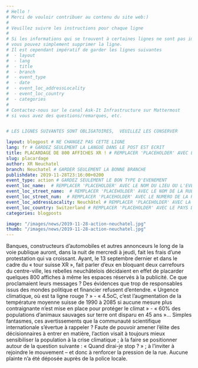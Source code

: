 ```yaml
---
# Hello !
# Merci de vouloir contribuer au contenu du site web:)
#
# Veuillez suivre les instructions pour chaque ligne
#
# Si les informations qui se trouvent à certaines lignes ne sont pas importantes
# vous pouvez simplement supprimer la ligne.
# Il est cependant impératif de garder les lignes suivantes
#  - layout
#  - lang
#  - title
#  - branch
#  - event_type
#  - date
#  - event_loc_addressLocality
#  - event_loc_country
#  - categories
#
# Contactez-nous sur le canal Ask-It Infrastructure sur Mattermost
# si vous avez des questions/remarques, etc.


# LES LIGNES SUIVANTES SONT OBLIGATOIRES,  VEUILLEZ LES CONSERVER

layout: blogpost # NE CHANGEZ PAS CETTE LIGNE
lang: fr # GARDEZ SEULEMENT LA LANGUE DANS LE POST EST ECRIT
title: PLACARDAGE DE 800 AFFICHES XR ! # REMPLACER 'PLACEHOLDER' AVEC LE TITRE DE VOTRE POST
slug: placardage
author: XR Neuchatel
branch: Neuchatel # GARDER SEULEMENT LA BONNE BRANCHE
publishdate: 2019-11-28T23:16:00+0200
event_type: action # GARDEZ SEULEMENT LE BON TYPE D'EVENEMENT
event_loc_name:  # REMPLACER 'PLACEHOLDER' AVEC LE NOM DU LIEU OU L'EVENEMENT A LIEU
event_loc_street_name:  # REMPLACER 'PLACEHOLDER' AVEC LE NOM DE LA RUE OU L'EVENEMENT A LIEU
event_loc_street_num:  # REMPLACER 'PLACEHOLDER' AVEC LE NUMERO DE LA RUE OU L'EVENEMENT A LIEU
event_loc_addressLocality: Neuchâtel # REMPLACER 'PLACEHOLDER' AVEC LA VILLE DANS LAQUELLE L'EVENEMENT A LIEU
event_loc_country: Switzerland # REMPLACER 'PLACEHOLDER' AVEC LE PAYS DANS LAQUELLE L'EVENEMENT A LIEU
categories: blogposts

image: "/images/news/2019-11-28-action-neuchatel.jpg"
thumb: "/images/news/2019-11-28-action-neuchatel.jpg"
---
```


Banques, constructeurs d’automobiles et autres annonceurs le long de la voie publique auront, dans la nuit de mercredi à jeudi, fait les frais d’une protestation qui va croissant. Ayant, le 13 septembre dernier et dans le cadre du « tour suisse XR », fait parler d’eux en bloquant deux carrefours du centre-ville, les rebelles neuchâtelois décidaient en effet de placarder quelques 800 affiches à même les espaces réservés à la publicité.
Ce que proclamaient leurs messages ? Des évidences que trop de responsables issus des mondes politique et financier refusent d’entendre. « Urgence climatique, où est ta ligne rouge ? » - « 4.5oC, c’est l’augmentation de la température moyenne suisse de 1990 à 2085 si aucune mesure plus contraignante n’est mise en place pour protéger le climat » - « 60% des populations d’animaux sauvages sur terre ont disparu en 45 ans »…
Simples fantasmes, ces avertissements que la communauté scientifique internationale s’évertue à rappeler ? Faute de pouvoir amener l’élite des décisionnaires à entrer en matière, l’action visait à toujours mieux sensibiliser la population à la crise climatique ; à la faire se positionner autour de la question suivante : « Quand dirai-je stop ? » ; à l’inviter à rejoindre le mouvement – et donc à renforcer la pression de la rue. Aucune plainte n’a été déposée auprès de la police locale.
